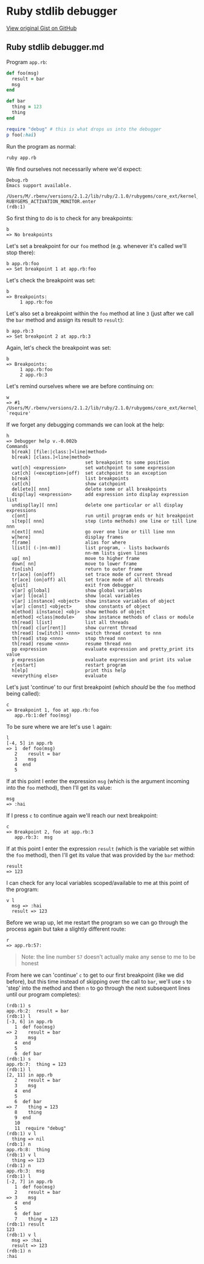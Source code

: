 # Ruby stdlib debugger

[View original Gist on GitHub](https://gist.github.com/Integralist/5658cb218bb50494a1fa)

## Ruby stdlib debugger.md

Program `app.rb`:

```rb
def foo(msg)
  result = bar
  msg
end

def bar
  thing = 123
  thing
end

require "debug" # this is what drops us into the debugger
p foo(:hai)
```

Run the program as normal:

```bash
ruby app.rb
```

We find ourselves not necessarily where we'd expect:

```
Debug.rb
Emacs support available.

/Users/M/.rbenv/versions/2.1.2/lib/ruby/2.1.0/rubygems/core_ext/kernel_require.rb:57:        RUBYGEMS_ACTIVATION_MONITOR.enter
(rdb:1) 
```

So first thing to do is to check for any breakpoints:

```
b
=> No breakpoints
```

Let's set a breakpoint for our `foo` method (e.g. whenever it's called we'll stop there):

```
b app.rb:foo
=> Set breakpoint 1 at app.rb:foo
```

Let's check the breakpoint was set:

```
b
=> Breakpoints:
     1 app.rb:foo
```

Let's also set a breakpoint within the `foo` method at line `3` (just after we call the `bar` method and assign its result to `result`):

```
b app.rb:3
=> Set breakpoint 2 at app.rb:3
```

Again, let's check the breakpoint was set:

```
b
=> Breakpoints:
     1 app.rb:foo
     2 app.rb:3
```

Let's remind ourselves where we are before continuing on:

```
w
=> #1 /Users/M/.rbenv/versions/2.1.2/lib/ruby/2.1.0/rubygems/core_ext/kernel_require.rb:57:in `require'
```

If we forget any debugging commands we can look at the help:

```
h
=> Debugger help v.-0.002b
Commands
  b[reak] [file:|class:]<line|method>
  b[reak] [class.]<line|method>
                             set breakpoint to some position
  wat[ch] <expression>       set watchpoint to some expression
  cat[ch] (<exception>|off)  set catchpoint to an exception
  b[reak]                    list breakpoints
  cat[ch]                    show catchpoint
  del[ete][ nnn]             delete some or all breakpoints
  disp[lay] <expression>     add expression into display expression list
  undisp[lay][ nnn]          delete one particular or all display expressions
  c[ont]                     run until program ends or hit breakpoint
  s[tep][ nnn]               step (into methods) one line or till line nnn
  n[ext][ nnn]               go over one line or till line nnn
  w[here]                    display frames
  f[rame]                    alias for where
  l[ist][ (-|nn-mm)]         list program, - lists backwards
                             nn-mm lists given lines
  up[ nn]                    move to higher frame
  down[ nn]                  move to lower frame
  fin[ish]                   return to outer frame
  tr[ace] (on|off)           set trace mode of current thread
  tr[ace] (on|off) all       set trace mode of all threads
  q[uit]                     exit from debugger
  v[ar] g[lobal]             show global variables
  v[ar] l[ocal]              show local variables
  v[ar] i[nstance] <object>  show instance variables of object
  v[ar] c[onst] <object>     show constants of object
  m[ethod] i[nstance] <obj>  show methods of object
  m[ethod] <class|module>    show instance methods of class or module
  th[read] l[ist]            list all threads
  th[read] c[ur[rent]]       show current thread
  th[read] [sw[itch]] <nnn>  switch thread context to nnn
  th[read] stop <nnn>        stop thread nnn
  th[read] resume <nnn>      resume thread nnn
  pp expression              evaluate expression and pretty_print its value
  p expression               evaluate expression and print its value
  r[estart]                  restart program
  h[elp]                     print this help
  <everything else>          evaluate
```

Let's just 'continue' to our first breakpoint (which _should_ be the `foo` method being called):

```
c
=> Breakpoint 1, foo at app.rb:foo
   app.rb:1:def foo(msg)
```

To be sure where we are let's use `l` again:

```
l
[-4, 5] in app.rb
=> 1  def foo(msg)
   2    result = bar
   3    msg
   4  end
   5  
```

If at this point I enter the expression `msg` (which is the argument incoming into the `foo` method), then I'll get its value:

```
msg
=> :hai
```

If I press `c` to continue again we'll reach our next breakpoint:

```
c
=> Breakpoint 2, foo at app.rb:3
   app.rb:3:  msg
```

If at this point I enter the expression `result` (which is the variable set within the `foo` method), then I'll get its value that was provided by the `bar` method:

```
result
=> 123
```

I can check for any local variables scoped/available to me at this point of the program:

```
v l
  msg => :hai
  result => 123
```

Before we wrap up, let me restart the program so we can go through the process again but take a slightly different route:

```
r
=> app.rb:57:
```

> Note: the line number `57` doesn't actually make any sense to me to be honest

From here we can 'continue' `c` to get to our first breakpoint (like we did before), but this time instead of skipping over the call to `bar`, we'll use `s` to 'step' into the method and then `n` to go through the next subsequent lines until our program completes):

```
(rdb:1) s
app.rb:2:  result = bar
(rdb:1) l
[-3, 6] in app.rb
   1  def foo(msg)
=> 2    result = bar
   3    msg
   4  end
   5  
   6  def bar
(rdb:1) s
app.rb:7:  thing = 123
(rdb:1) l
[2, 11] in app.rb
   2    result = bar
   3    msg
   4  end
   5  
   6  def bar
=> 7    thing = 123
   8    thing
   9  end
   10  
   11  require "debug"
(rdb:1) v l
  thing => nil
(rdb:1) n
app.rb:8:  thing
(rdb:1) v l
  thing => 123
(rdb:1) n
app.rb:3:  msg
(rdb:1) l
[-2, 7] in app.rb
   1  def foo(msg)
   2    result = bar
=> 3    msg
   4  end
   5  
   6  def bar
   7    thing = 123
(rdb:1) result
123
(rdb:1) v l
  msg => :hai
  result => 123
(rdb:1) n
:hai
```

